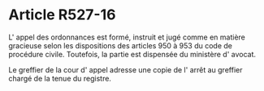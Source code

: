 # Article R527-16

L' appel des ordonnances est formé, instruit et jugé comme en matière gracieuse selon les dispositions des articles 950 à 953 du code de procédure civile. Toutefois, la partie est dispensée du ministère d' avocat.

Le greffier de la cour d' appel adresse une copie de l' arrêt au greffier chargé de la tenue du registre.

